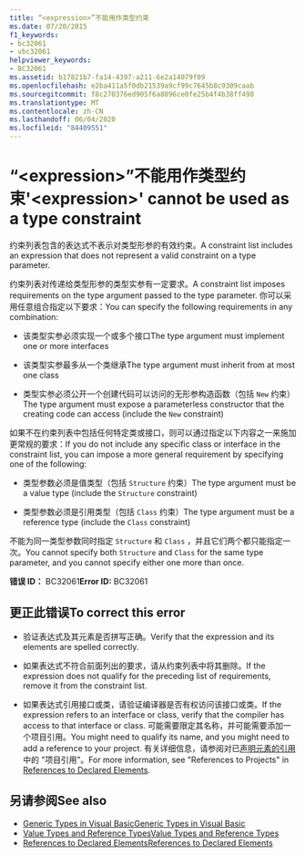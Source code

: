 ```yaml
---
title: “<expression>”不能用作类型约束
ms.date: 07/20/2015
f1_keywords:
- bc32061
- vbc32061
helpviewer_keywords:
- BC32061
ms.assetid: b17821b7-fa14-4397-a211-6e2a14079f09
ms.openlocfilehash: e2ba411a5f0db21539a9cf99c7645b8c9309caab
ms.sourcegitcommit: f8c270376ed905f6a8896ce0fe25b4f4b38ff498
ms.translationtype: MT
ms.contentlocale: zh-CN
ms.lasthandoff: 06/04/2020
ms.locfileid: "84409551"
---
```

# <a name="expression-cannot-be-used-as-a-type-constraint"></a><span data-ttu-id="b0627-102">“\<expression>”不能用作类型约束</span><span class="sxs-lookup"><span data-stu-id="b0627-102">'\<expression>' cannot be used as a type constraint</span></span>
<span data-ttu-id="b0627-103">约束列表包含的表达式不表示对类型形参的有效约束。</span><span class="sxs-lookup"><span data-stu-id="b0627-103">A constraint list includes an expression that does not represent a valid constraint on a type parameter.</span></span>  
  
 <span data-ttu-id="b0627-104">约束列表对传递给类型形参的类型实参有一定要求。</span><span class="sxs-lookup"><span data-stu-id="b0627-104">A constraint list imposes requirements on the type argument passed to the type parameter.</span></span> <span data-ttu-id="b0627-105">你可以采用任意组合指定以下要求：</span><span class="sxs-lookup"><span data-stu-id="b0627-105">You can specify the following requirements in any combination:</span></span>  
  
- <span data-ttu-id="b0627-106">该类型实参必须实现一个或多个接口</span><span class="sxs-lookup"><span data-stu-id="b0627-106">The type argument must implement one or more interfaces</span></span>  
  
- <span data-ttu-id="b0627-107">该类型实参最多从一个类继承</span><span class="sxs-lookup"><span data-stu-id="b0627-107">The type argument must inherit from at most one class</span></span>  
  
- <span data-ttu-id="b0627-108">类型实参必须公开一个创建代码可以访问的无形参构造函数（包括 `New` 约束）</span><span class="sxs-lookup"><span data-stu-id="b0627-108">The type argument must expose a parameterless constructor that the creating code can access (include the `New` constraint)</span></span>  
  
 <span data-ttu-id="b0627-109">如果不在约束列表中包括任何特定类或接口，则可以通过指定以下内容之一来施加更常规的要求：</span><span class="sxs-lookup"><span data-stu-id="b0627-109">If you do not include any specific class or interface in the constraint list, you can impose a more general requirement by specifying one of the following:</span></span>  
  
- <span data-ttu-id="b0627-110">类型参数必须是值类型（包括 `Structure` 约束）</span><span class="sxs-lookup"><span data-stu-id="b0627-110">The type argument must be a value type (include the `Structure` constraint)</span></span>  
  
- <span data-ttu-id="b0627-111">类型参数必须是引用类型（包括 `Class` 约束）</span><span class="sxs-lookup"><span data-stu-id="b0627-111">The type argument must be a reference type (include the `Class` constraint)</span></span>  
  
 <span data-ttu-id="b0627-112">不能为同一类型参数同时指定 `Structure` 和 `Class` ，并且它们两个都只能指定一次。</span><span class="sxs-lookup"><span data-stu-id="b0627-112">You cannot specify both `Structure` and `Class` for the same type parameter, and you cannot specify either one more than once.</span></span>  
  
 <span data-ttu-id="b0627-113">**错误 ID：** BC32061</span><span class="sxs-lookup"><span data-stu-id="b0627-113">**Error ID:** BC32061</span></span>  
  
## <a name="to-correct-this-error"></a><span data-ttu-id="b0627-114">更正此错误</span><span class="sxs-lookup"><span data-stu-id="b0627-114">To correct this error</span></span>  
  
- <span data-ttu-id="b0627-115">验证表达式及其元素是否拼写正确。</span><span class="sxs-lookup"><span data-stu-id="b0627-115">Verify that the expression and its elements are spelled correctly.</span></span>  
  
- <span data-ttu-id="b0627-116">如果表达式不符合前面列出的要求，请从约束列表中将其删除。</span><span class="sxs-lookup"><span data-stu-id="b0627-116">If the expression does not qualify for the preceding list of requirements, remove it from the constraint list.</span></span>  
  
- <span data-ttu-id="b0627-117">如果表达式引用接口或类，请验证编译器是否有权访问该接口或类。</span><span class="sxs-lookup"><span data-stu-id="b0627-117">If the expression refers to an interface or class, verify that the compiler has access to that interface or class.</span></span> <span data-ttu-id="b0627-118">可能需要限定其名称，并可能需要添加一个项目引用。</span><span class="sxs-lookup"><span data-stu-id="b0627-118">You might need to qualify its name, and you might need to add a reference to your project.</span></span> <span data-ttu-id="b0627-119">有关详细信息，请参阅对已[声明元素的引用](../../programming-guide/language-features/declared-elements/references-to-declared-elements.md)中的 "项目引用"。</span><span class="sxs-lookup"><span data-stu-id="b0627-119">For more information, see "References to Projects" in [References to Declared Elements](../../programming-guide/language-features/declared-elements/references-to-declared-elements.md).</span></span>  
  
## <a name="see-also"></a><span data-ttu-id="b0627-120">另请参阅</span><span class="sxs-lookup"><span data-stu-id="b0627-120">See also</span></span>

- [<span data-ttu-id="b0627-121">Generic Types in Visual Basic</span><span class="sxs-lookup"><span data-stu-id="b0627-121">Generic Types in Visual Basic</span></span>](../../programming-guide/language-features/data-types/generic-types.md)
- [<span data-ttu-id="b0627-122">Value Types and Reference Types</span><span class="sxs-lookup"><span data-stu-id="b0627-122">Value Types and Reference Types</span></span>](../../programming-guide/language-features/data-types/value-types-and-reference-types.md)
- [<span data-ttu-id="b0627-123">References to Declared Elements</span><span class="sxs-lookup"><span data-stu-id="b0627-123">References to Declared Elements</span></span>](../../programming-guide/language-features/declared-elements/references-to-declared-elements.md)
